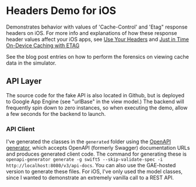 # Headers Demo for iOS
Demonstrates behavior with values of 'Cache-Control' and 'Etag" response headers on iOS.
For more info and explanations of how these response header values affect
your iOS apps, see [Use Your Headers](https://blog.diveinsoft.com/2024/04/for-on-device-caching-use-your-headers.html) and [Just in Time On-Device Caching with ETAG](https://blog.diveinsoft.com/2024/05/just-in-time-on-device-caching-with-etag.html)

See the blog post entries on how to perform the forensics on viewing cache data in the simulator.


## API Layer
The source code for the fake API is also located in Github, but is deployed to Google App Engine (see "urlBase" in the view model.)
The backend will frequently spin down to zero instances, so when executing the demo, allow a few seconds for the backend to launch.

### API Client
I've generated the classes in the `generated` folder using the [OpenAPI generator](https://github.com/OpenAPITools/openapi-generator), which accepts OpenAPI (formerly Swagger) documentation URLs and produces generated client code.
The command for generating these is ` openapi-generator generate -g swift5 --skip-validate-spec -i http://localhost:8080/v3/api-docs`.  You can also use the GAE-hosted version to generate these files.
For iOS, I've only used the model classes, since I wanted to demonstrate an extremely vanilla call to a REST API.

